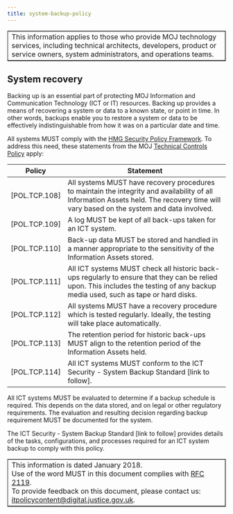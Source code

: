 ```yaml
---
title: system-backup-policy
---
```


<table border='1'>
<tr>
<td>This information applies to those who provide MOJ technology services, including technical architects, developers, product or service owners, system administrators, and operations teams.</td>
</tr>
</table>

## System recovery

Backing up is an essential part of protecting MOJ Information and Communication Technology (ICT or IT) resources. Backing up provides a means of recovering a system or data to a known state, or point in time. In other words, backups enable you to restore a system or data to be effectively indistinguishable from how it was on a particular date and time.

All systems MUST comply with the [HMG Security Policy Framework](https://intranet.justice.gov.uk/guidance/security/it-computer-security/ict-security-policy-framework/). To address this need, these statements from the MOJ [Technical Controls Policy](https://intranet.justice.gov.uk/guidance/security/it-computer-security/ict-security-policy-framework/technical-controls-policy/) apply:

Policy | Statement
---|---
[POL.TCP.108] | All systems MUST have recovery procedures to maintain the integrity and availability of all Information Assets held. The recovery time will vary based on the system and data involved.
[POL.TCP.109] | A log MUST be kept of all back-ups taken for an ICT system.
[POL.TCP.110] | Back-up data MUST be stored and handled in a manner appropriate to the sensitivity of the Information Assets stored.
[POL.TCP.111] | All ICT systems MUST check all historic back-ups regularly to ensure that they can be relied upon. This includes the testing of any backup media used, such as tape or hard disks.
[POL.TCP.112] | All systems MUST have a recovery procedure which is tested regularly. Ideally, the testing will take place automatically.
[POL.TCP.113] | The retention period for historic back-ups MUST align to the retention period of the Information Assets held.
[POL.TCP.114] | All ICT systems MUST conform to the ICT Security - System Backup Standard [link to follow].

All ICT systems MUST be evaluated to determine if a backup schedule is required. This depends on the data stored, and on legal or other regulatory requirements. The evaluation and resulting decision regarding backup requirement MUST be documented for the system.

The ICT Security - System Backup Standard [link to follow] provides details of the tasks, configurations, and processes required for an ICT system backup to comply with this policy.

<table border='1'>
<tr>
<td>This information is dated January 2018.<br/>
Use of the word MUST in this document complies with <a href="https://www.ietf.org/rfc/rfc2119.txt">RFC 2119</a>.<br/>
To provide feedback on this document, please contact us: <a href="mailto:itpolicycontent@digital.justice.gov.uk?subject=system-backup-policy">itpolicycontent@digital.justice.gov.uk</a>.</td>
</tr>
</table>
